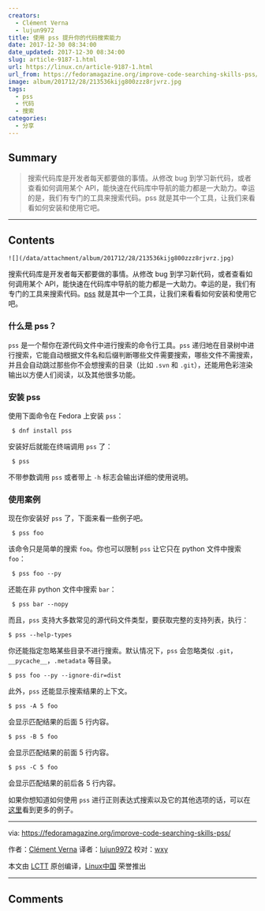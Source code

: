 ```yaml
---
creators:
  - Clément Verna
  - lujun9972
title: 使用 pss 提升你的代码搜索能力
date: 2017-12-30 08:34:00
date_updated: 2017-12-30 08:34:00
slug: article-9187-1.html
url: https://linux.cn/article-9187-1.html
url_from: https://fedoramagazine.org/improve-code-searching-skills-pss/
image: album/201712/28/213536kijg800zzz8rjvrz.jpg
tags:
  - pss
  - 代码
  - 搜索
categories:
  - 分享
---
```


## Summary

> 搜索代码库是开发者每天都要做的事情。从修改 bug 到学习新代码，或者查看如何调用某个 API，能快速在代码库中导航的能力都是一大助力。幸运的是，我们有专门的工具来搜索代码。pss 就是其中一个工具，让我们来看看如何安装和使用它吧。

***

<!-- more -->

## Contents

`![](/data/attachment/album/201712/28/213536kijg800zzz8rjvrz.jpg)`

搜索代码库是开发者每天都要做的事情。从修改 bug 到学习新代码，或者查看如何调用某个 API，能快速在代码库中导航的能力都是一大助力。幸运的是，我们有专门的工具来搜索代码。[pss](https://github.com/eliben/pss) 就是其中一个工具，让我们来看看如何安装和使用它吧。

### 什么是 pss？

`pss` 是一个帮你在源代码文件中进行搜索的命令行工具。`pss` 递归地在目录树中进行搜索，它能自动根据文件名和后缀判断哪些文件需要搜索，哪些文件不需搜索，并且会自动跳过那些你不会想搜索的目录（比如 `.svn` 和 `.git`），还能用色彩渲染输出以方便人们阅读，以及其他很多功能。

### 安装 pss

使用下面命令在 Fedora 上安装 `pss`：

```shell
 $ dnf install pss
```

安装好后就能在终端调用 `pss` 了：

```shell
 $ pss
```

不带参数调用 `pss` 或者带上 `-h` 标志会输出详细的使用说明。

### 使用案例

现在你安装好 `pss` 了，下面来看一些例子吧。

```shell
 $ pss foo
```

该命令只是简单的搜索 `foo`。你也可以限制 `pss` 让它只在 python 文件中搜索 `foo`：

```shell
 $ pss foo --py
```

还能在非 python 文件中搜索 `bar`：

```shell
 $ pss bar --nopy
```

而且，`pss` 支持大多数常见的源代码文件类型，要获取完整的支持列表，执行：

```shell
$ pss --help-types
```

你还能指定忽略某些目录不进行搜索。默认情况下，`pss` 会忽略类似 `.git`，`__pycache__`，`.metadata` 等目录。

```shell
$ pss foo --py --ignore-dir=dist
```

此外，`pss` 还能显示搜索结果的上下文。

```shell
$ pss -A 5 foo
```

会显示匹配结果的后面 5 行内容。

```shell
$ pss -B 5 foo
```

会显示匹配结果的前面 5 行内容。

```shell
$ pss -C 5 foo
```

会显示匹配结果的前后各 5 行内容。

如果你想知道如何使用 `pss` 进行正则表达式搜索以及它的其他选项的话，可以在[这里](https://github.com/eliben/pss/wiki/Usage-samples)看到更多的例子。

---

via: <https://fedoramagazine.org/improve-code-searching-skills-pss/>

作者：[Clément Verna](https://fedoramagazine.org) 译者：[lujun9972](https://github.com/lujun9972) 校对：[wxy](https://github.com/wxy)

本文由 [LCTT](https://github.com/LCTT/TranslateProject) 原创编译，[Linux中国](https://linux.cn/) 荣誉推出

***

## Comments
